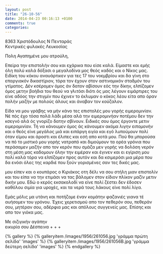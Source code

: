 ```yaml
---
layout: post
title: "26-10-56"
date: 2014-04-23 00:16:13 +0100
comments: true
categories: 
---
```


8363 Χριστόδουλος Ν Πενταράς<br/>
 Κεντρικές φυλακές Λευκοσίας


Πολη Αγαπημένε μου ατρούλη,

Επείρα την επιστολήν σου και εχάρικα που είσε καλά. Είμαστε και εμής όλη πολύ καλά δόξασι ο μεγαλοδίνα μος θεός καδός και ο Νίκος μας. Ειδίκη του κόκου αναυάρτικεν για τες 17 του νοεμβρίου και δα γίνη στο επαργιακόν δικαστίριον, τόρα τον έχουν στον αστινομικόν σταδμόν του γτίματος. Δέν κσέρομεν όμος άν δατον αβίσουν εός την δίκην, ελπίζομεν όμος μετην βοήδια του θεού να γλιτόσι διότι ός μας λέγουν ειμάρτιρες του είνε αδόος την στιγμίν που έχινεν το έκλυμαν ο κόκος λέου είτα απο όραν πολήν μαζήν με πολούς άλους και άναβαν τον κούζαλον.

Είδα να μου γράβης να μήν κάνο τες επιστολές μου γορής ειμερομινίαν. Νέ πός έχο τόσα πολά λάδι μέσα αλά την ειμερομινήαν ποτέμου δεν την κσεγνό αλά ός γνορίζο δατην σβίνουν. Ειδικές σου όμος έργοντε μετιν ειμερομινίαν. Τή να κάνουμεν όμος άς κάνουμεν ακόμα λιγην ειπομονήν και ο θεός είνε μεγάλος μιά και ειπάργη ειγία και εγό λυπούμουν πολί όταν είμου και άροστι και έλιπες και εσή απο κοτά μου. Πού θα μπορούσα να πό το μιστικό μου γορής νατραπό και διμούμουν τα ορέα γρόνια που περάσαμεν μαζήν απο τον κερόν που σμάζα μεν γορής να δολόση νερόν στη μέση μας καδομουν όλην την ειμέραν και έγινεν και ει εγίριση μου πολί καλά τόρα να ελπίζομεν προς αυτόν και δα κσιμερόσι μια μέρα που δα ενόσι όλες της καρδιέ που ξούν γορισμένες σαν τες δικές μας.

μου είπεν και ο κουπάρος ο Κιριάκος οτη δέλι να σου στήλη μιαν επιστολίν και του είπα να την ετιμάσι να τας βάλομεν στον είδιον πλίκον μαζίν μετιν δικήν μου. Εδώ ο κερός εκσακολοδί να είνε πολί ζέστει δεν έδοσεν καθόλου σιμία για υροχές, και τα νερά τους λάκους είνε πολί λίγα.

 Εμάς μόλις μα υτάνη και ποτήζομε έναν κομάτην φαζανιές γιανα τέ αυήσομεν του γρόνου. Έχεις χερετισμού απο τον πεθερόν σου, πεθεράν σου, μητέραν σου, αδέρφια μας και απόλους συγγενείς μας. Επίσης και απο τον γιόκα μας.

Με σιζιγικήν αγάπην<br/>
 εικυρία σου Δέσπεινα + + +

{% gallery %}
  {% galleryitem /images/1956/261056.jpg 'γράμμα πρώτη σελίδα' 'images' %}
  {% galleryitem /images/1956/261056B.jpg 'γράμμα δεύτερη σελίδα' 'images' %}
{% endgallery %}
